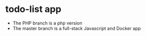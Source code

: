 # todo-list app

- The PHP branch is a php version
- The master branch is a full-stack Javascript and Docker app
